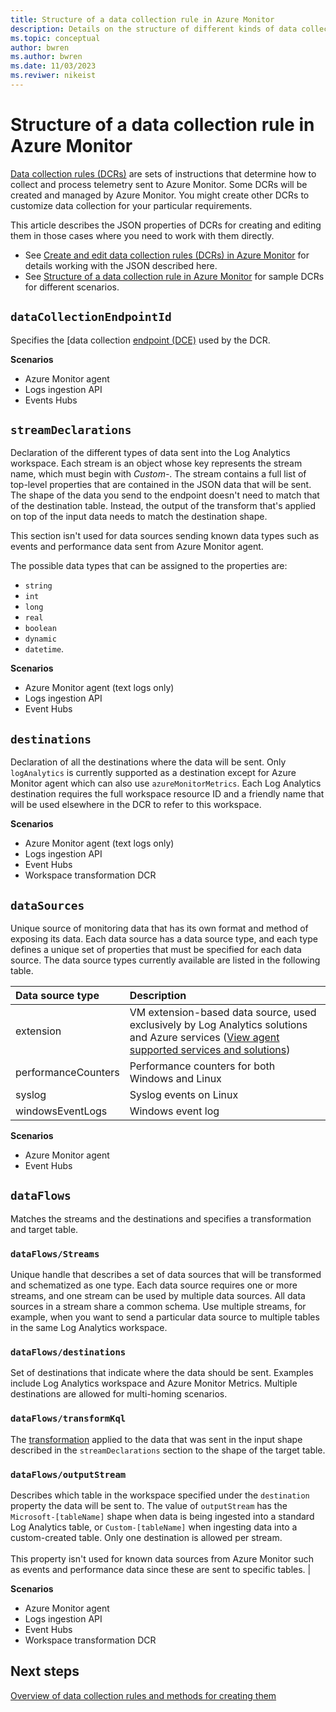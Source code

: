 ```yaml
---
title: Structure of a data collection rule in Azure Monitor
description: Details on the structure of different kinds of data collection rule in Azure Monitor.
ms.topic: conceptual
author: bwren
ms.author: bwren
ms.date: 11/03/2023
ms.reviwer: nikeist
---
```


# Structure of a data collection rule in Azure Monitor
[Data collection rules (DCRs)](data-collection-rule-overview.md) are sets of instructions that determine how to collect and process telemetry sent to Azure Monitor. Some DCRs will be created and managed by Azure Monitor. You might create other DCRs to customize data collection for your particular requirements. 

This article describes the JSON properties of DCRs for creating and editing them in those cases where you need to work with them directly. 

- See [Create and edit data collection rules (DCRs) in Azure Monitor](data-collection-rule-create-edit.md) for details working with the JSON described here.
- See [Structure of a data collection rule in Azure Monitor](../essentials/data-collection-rule-samples.md) for sample DCRs for different scenarios.


## `dataCollectionEndpointId` 
Specifies the [data collection [endpoint (DCE)](data-collection-endpoint-overview.md) used by the DCR.

**Scenarios**
- Azure Monitor agent
- Logs ingestion API
- Events Hubs
 

## `streamDeclarations`
Declaration of the different types of data sent into the Log Analytics workspace. Each stream is an object whose key represents the stream name, which must begin with *Custom-*. The stream contains a full list of top-level properties that are contained in the JSON data that will be sent. The shape of the data you send to the endpoint doesn't need to match that of the destination table. Instead, the output of the transform that's applied on top of the input data needs to match the destination shape.

This section isn't used for data sources sending known data types such as events and performance data sent from Azure Monitor agent.

The possible data types that can be assigned to the properties are:

- `string`
- `int`
- `long`
- `real`
- `boolean`
- `dynamic`
- `datetime`.

**Scenarios**
- Azure Monitor agent (text logs only)
- Logs ingestion API 
- Event Hubs

## `destinations`
Declaration of all the destinations where the data will be sent. Only `logAnalytics` is currently supported as a destination except for Azure Monitor agent which can also use `azureMonitorMetrics`. Each Log Analytics destination requires the full workspace resource ID and a friendly name that will be used elsewhere in the DCR to refer to this workspace.

**Scenarios**
- Azure Monitor agent (text logs only)
- Logs ingestion API 
- Event Hubs
- Workspace transformation DCR

## `dataSources` 
Unique source of monitoring data that has its own format and method of exposing its data. Each data source has a data source type, and each type defines a unique set of properties that must be specified for each data source. The data source types currently available are listed  in the following table.

| Data source type | Description | 
|:---|:---|
| extension | VM extension-based data source, used exclusively by Log Analytics solutions and Azure services ([View agent supported services and solutions](../agents/azure-monitor-agent-overview.md#supported-services-and-features)) |
| performanceCounters | Performance counters for both Windows and Linux |
| syslog | Syslog events on Linux |
| windowsEventLogs | Windows event log |

**Scenarios**
- Azure Monitor agent
- Event Hubs


## `dataFlows`
Matches the streams and the destinations and specifies a transformation and target table.

### `dataFlows/Streams`
Unique handle that describes a set of data sources that will be transformed and schematized as one type. Each data source requires one or more streams, and one stream can be used by multiple data sources. All data sources in a stream share a common schema. Use multiple streams, for example, when you want to send a particular data source to multiple tables in the same Log Analytics workspace.

### `dataFlows/destinations`
Set of destinations that indicate where the data should be sent. Examples include Log Analytics workspace and Azure Monitor Metrics. Multiple destinations are allowed for multi-homing scenarios.

### `dataFlows/transformKql`
The [transformation](data-collection-transformations.md) applied to the data that was sent in the input shape described in the `streamDeclarations` section to the shape of the target table.

### `dataFlows/outputStream`
Describes which table in the workspace specified under the `destination` property the data will be sent to. The value of `outputStream` has the `Microsoft-[tableName]` shape when data is being ingested into a standard Log Analytics table, or `Custom-[tableName]` when ingesting data into a custom-created table. Only one destination is allowed per stream.<br><br>This property isn't used for known data sources from Azure Monitor such as events and performance data since these are sent to specific tables. |

**Scenarios**

- Azure Monitor agent
- Logs ingestion API
- Event Hubs
- Workspace transformation DCR



## Next steps

[Overview of data collection rules and methods for creating them](data-collection-rule-overview.md)

